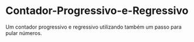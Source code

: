 # Contador-Progressivo-e-Regressivo
Um contador progressivo e regressivo utilizando também um passo para pular números.
